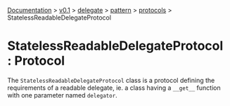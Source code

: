 [Documentation](../../../../documentation.md) >
 [v0.1](../../../version.md) >
  [delegate](../../module.md) >
   [pattern](../module.md) >
    [protocols](/module.md) >
     StatelessReadableDelegateProtocol

# StatelessReadableDelegateProtocol : Protocol

The `StatelessReadableDelegateProtocol` class is a protocol defining the requirements of a readable delegate, ie. a class having a `__get__` function with one parameter named `delegator`.